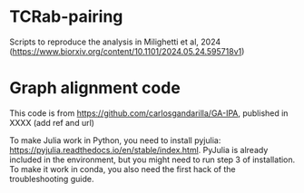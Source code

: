 # TCRab-pairing
Scripts to reproduce the analysis in Milighetti et al, 2024 (https://www.biorxiv.org/content/10.1101/2024.05.24.595718v1)

# Graph alignment code

This code is from https://github.com/carlosgandarilla/GA-IPA, published in XXXX (add ref and url)

To make Julia work in Python, you need to install pyjulia: https://pyjulia.readthedocs.io/en/stable/index.html. PyJulia is already included in the environment, but you might need to run step 3 of installation. To make it work in conda, you also need the first hack of the troubleshooting guide.